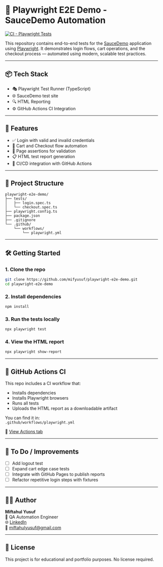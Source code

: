 # 🧪 Playwright E2E Demo - SauceDemo Automation

[![CI - Playwright Tests](https://github.com/mifyusuf/playwright-e2e-demo/actions/workflows/playwright.yml/badge.svg)](https://github.com/mifyusuf/playwright-e2e-demo/actions)

This repository contains end-to-end tests for the [SauceDemo](https://www.saucedemo.com/) application using [Playwright](https://playwright.dev/). It demonstrates login flows, cart operations, and the checkout process — automated using modern, scalable test practices.

---

## 📦 Tech Stack

- 🎭 Playwright Test Runner (TypeScript)
- 🌐 SauceDemo test site
- 🔍 HTML Reporting
- ⚙️ GitHub Actions CI Integration

---

## 🚀 Features

- ✅ Login with valid and invalid credentials
- 🛒 Cart and Checkout flow automation
- 🧪 Page assertions for validation
- 📋 HTML test report generation
- 🤖 CI/CD integration with GitHub Actions

---

## 📁 Project Structure

```
playwright-e2e-demo/
├── tests/
│   ├── login.spec.ts
│   └── checkout.spec.ts
├── playwright.config.ts
├── package.json
├── .gitignore
└── .github/
    └── workflows/
        └── playwright.yml
```

---

## 🛠️ Getting Started

### 1. Clone the repo

```bash
git clone https://github.com/mifyusuf/playwright-e2e-demo.git
cd playwright-e2e-demo
```

### 2. Install dependencies

```bash
npm install
```

### 3. Run the tests locally

```bash
npx playwright test
```

### 4. View the HTML report

```bash
npx playwright show-report
```

---

## 🔄 GitHub Actions CI

This repo includes a CI workflow that:

- Installs dependencies
- Installs Playwright browsers
- Runs all tests
- Uploads the HTML report as a downloadable artifact

You can find it in:  
`.github/workflows/playwright.yml`

🔗 [View Actions tab](https://github.com/mifyusuf/playwright-e2e-demo/actions)



---

## 📌 To Do / Improvements

- [ ] Add logout test
- [ ] Expand cart edge case tests
- [ ] Integrate with GitHub Pages to publish reports
- [ ] Refactor repetitive login steps with fixtures

---

## 👨‍💻 Author

**Miftahul Yusuf**  
💼 QA Automation Engineer  
🌐 [LinkedIn](https://www.linkedin.com/in/mifyusuf/)  
📧 miftahulyusuf@gmail.com

---

## 📝 License

This project is for educational and portfolio purposes. No license required.